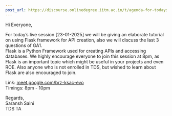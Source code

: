 ```yaml
---
post_url: https://discourse.onlinedegree.iitm.ac.in/t/agenda-for-todays-live-session-flask-tutorial/164869/1
---
```

Hi Everyone,

For today’s live session [23-01-2025] we will be giving an elaborate tutorial on using Flask framework for API creation, also we will discuss the last 3 questions of GA1.  
Flask is a Python Framework used for creating APIs and accessing databases. We highly encourage everyone to join this session at 8pm, as Flask is an important topic which might be useful in your projects and even ROE. Also anyone who is not enrolled in TDS, but wished to learn about Flask are also encouraged to join.

Link: [meet.google.com/brz-ksac-evo](http://meet.google.com/brz-ksac-evo)  
Timings: 8pm - 10pm

Regards,  
Saransh Saini  
TDS TA